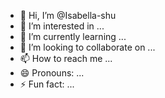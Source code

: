 - 👋 Hi, I’m @Isabella-shu
- 👀 I’m interested in ...
- 🌱 I’m currently learning ...
- 💞️ I’m looking to collaborate on ...
- 📫 How to reach me ...
- 😄 Pronouns: ...
- ⚡ Fun fact: ...

<!---
Isabella-shu/Isabella-shu is a ✨ special ✨ repository because its `README.md` (this file) appears on your GitHub profile.
You can click the Preview link to take a look at your changes.
--->
